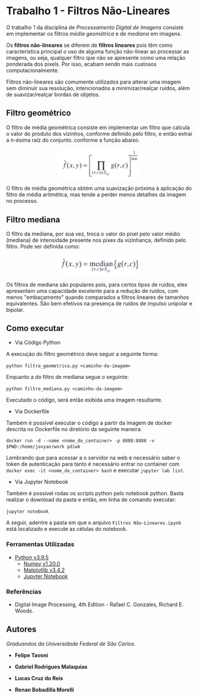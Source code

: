 # Trabalho 1 - Filtros Não-Lineares

O trabalho 1 da disciplina de *Processamento Digital de Imagens* consiste em implementar os filtros *média geométrica* e de *mediana* em imagens.

Os **filtros não-lineares** se diferem de **filtros lineares** pois têm como característica principal o uso de alguma função não-linear ao processar as imagens, ou seja, qualquer filtro que não se apresente como uma relação ponderada dos pixels. Por isso, acabam sendo mais custosos computacionalmente.

Filtros não-lineares são comumente utilizados para alterar uma imagem sem diminuir sua resolução, intencionados a minimizar/realçar ruídos, além de suavizar/realçar bordas de objetos.

## Filtro geométrico

O filtro de média geométrica consiste em implementar um filtro que calcula o valor do produto dos vizinhos, conforme definido pelo filtro, e então extrai a n-ésima raíz do conjunto. conforme a função abaixo.

<img src=".\images\MediaGeom.png" alt="Média Geométrica" width="45%" style="display: block; margin: auto;"> 

O filtro de média geométrica obtém uma suavização próxima à aplicação do filtro de média aritmética, mas tende a perder menos detalhes da imagem no processo.

## Filtro mediana

O filtro da mediana, por sua vez, troca o valor do pixel pelo valor médio (mediana) de intensidade presente nos pixes da vizinhança, definido pelo filtro. Pode ser definida como:

<img src=".\images\Mediana.png" alt="Média Geométrica" width="45%" style="display: block; margin: auto;">

Os filtros de mediana são populares pois, para certos tipos de ruídos, eles apresentam uma capacidade excelente para a redução de ruídos, com menos "embaçamento" quando comparados a filtros lineares de tamanhos equivalentes. São bem efetivos na presença de ruídos de impulso unipolar e bipolar.

## Como executar

- Via Código Python

A execução do filtro geométrico deve seguir a seguinte forma:

`python filtro_geometrico.py <caminho-da-imagem>`

Enquanto a do filtro de mediana segue o seguinte:

`python filtro_mediana.py <caminho-da-imagem>`

Executado o código, será então exibida uma imagem resultante.

- Via Dockerfile

Também é possível executar o código a partir da imagem de docker descrita no
Dockerfile no diretório da seguinte maneira:

```
docker run -d --name <nome_do_container> -p 8888:8888 -v $PWD:/home/jovyan/work pdiwk
```

Lembrando que para acessar a o servidor na web é necessário saber o token de
autenticação para tanto é necessário entrar no container com `docker exec -it
<nome_do_container> bash` e executar `jupyter lab list`.

- Via Jupyter Notebook

Também é possível rodas os scripts python pelo notebook python. Basta realizar o download da pasta e então, em linha de comando executar:

`jupyter notebook`

A seguir, adentre a pasta em que o arquivo `Filtros Não-Lineares.ipynb` está localizado e execute as células do notebook.

### Ferramentas Utilizadas

- [Python v3.9.5](https://www.python.org/)
    - [Numpy v1.20.0](https://numpy.org/)
    - [Matplotlib v3.4.2](https://matplotlib.org/)
    - [Jupyter Notebook](https://jupyter.org/index.html)

### Referências

- Digital Image Processing, 4th Edition - Rafael C. Gonzales, Richard E. Woods.

## Autores

*Graduandos da Universidade Federal de São Carlos.*

- **Felipe Tavoni**

- **Gabriel Rodrigues Malaquias**

- **Lucas Cruz do Reis**

- **Renan Bobadilla Morelli**
